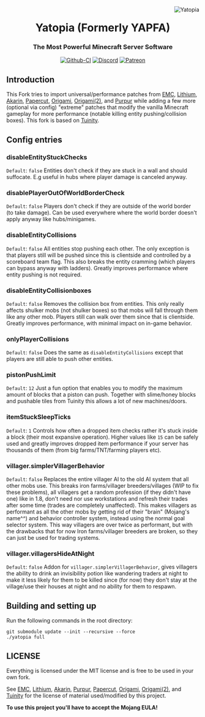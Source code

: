 <img src="https://i.imgur.com/FBAwLDc.png" alt="Yatopia" align="right">
<div align="center">
  <h1>Yatopia (Formerly YAPFA)</h1>
  <h3>The Most Powerful Minecraft Server Software</h3>

[![Github-CI](https://github.com/tr7zw/Yatopia/workflows/CI/badge.svg)](https://github.com/tr7zw/Yatopia/actions?query=workflow%3ACI)
[![Discord](https://img.shields.io/discord/342814924310970398?color=%237289DA&label=Discord&logo=discord&logoColor=white)](https://discordapp.com/invite/yk4caxM)
[![Patreon](https://img.shields.io/endpoint.svg?url=https%3A%2F%2Fshieldsio-patreon.herokuapp.com%2Ftr7zw%2Fpledges&style=for-the-badge)](https://www.patreon.com/tr7zw)
</div>

## Introduction ##

This Fork tries to import universal/performance patches from [EMC](https://github.com/starlis/empirecraft), [Lithium](https://github.com/jellysquid3/lithium-fabric), [Akarin](https://github.com/Akarin-project/Akarin), [Papercut](https://github.com/Minevictus/Papercut/), [Origami](https://github.com/MrIvanPlays/Origami), [Origami(2)](https://github.com/Minebench/Origami), and [Purpur](https://github.com/pl3xgaming/Purpur) while adding a few more (optional via config) "extreme" patches that modify the vanilla Minecraft gameplay for more performance (notable killing entity pushing/collision boxes). This fork is based on [Tuinity](https://github.com/Spottedleaf/Tuinity).

## Config entries

### disableEntityStuckChecks
``Default``: ``false`` Entities don't check if they are stuck in a wall and should suffocate. E.g useful in hubs where player damage is canceled anyway.

### disablePlayerOutOfWorldBorderCheck
``Default``: ``false`` Players don't check if they are outside of the world border (to take damage). Can be used everywhere where the world border doesn't apply anyway like hubs/minigames.

### disableEntityCollisions
``Default``: ``false`` All entities stop pushing each other. The only exception is that players still will be pushed since this is clientside and controlled by a scoreboard team flag. This also breaks the entity cramming (which players can bypass anyway with ladders). Greatly improves performance where entity pushing is not required.

### disableEntityCollisionboxes
``Default``: ``false`` Removes the collision box from entities. This only really affects shulker mobs (not shulker boxes) so that mobs will fall through them like any other mob. Players still can walk over them since that is clientside. Greatly improves performance, with minimal impact on in-game behavior.

### onlyPlayerCollisions
``Default``: ``false`` Does the same as ``disableEntityCollisions`` except that players are still able to push other entities.

### pistonPushLimit
``Default``: ``12`` Just a fun option that enables you to modify the maximum amount of blocks that a piston can push. Together with slime/honey blocks and pushable tiles from Tuinity this allows a lot of new machines/doors.

### itemStuckSleepTicks
``Default``: ``1`` Controls how often a dropped item checks rather it's stuck inside a block (their most expansive operation). Higher values like ``15`` can be safely used and greatly improves dropped item performance if your server has thousands of them (from big farms/TNT/farming players etc).

### villager.simplerVillagerBehavior
``Default``: ``false`` Replaces the entire villager AI to the old AI system that all other mobs use. This breaks iron farms/villager breeders/villages (WIP to fix these problems), all villagers get a random profession (if they didn't have one) like in 1.8, don't need nor use workstations and refresh their trades after some time (trades are completely unaffected). This makes villagers as performant as all the other mobs by getting rid of their "brain" (Mojang's name^^) and behavior controller system, instead using the normal goal selector system. This way villagers are over twice as performant, but with the drawbacks that for now Iron farms/villager breeders are broken, so they can just be used for trading systems.

### villager.villagersHideAtNight
``Default``: ``false`` Addon for ``villager.simplerVillagerBehavior``, gives villagers the ability to drink an invisibility potion like wandering traders at night to make it less likely for them to be killed since (for now) they don't stay at the village/use their houses at night and no ability for them to respawn.

## Building and setting up
Run the following commands in the root directory:

```
git submodule update --init --recursive --force
./yatopia full
```

## LICENSE

Everything is licensed under the MIT license and is free to be used in your own fork.

See [EMC](https://github.com/starlis/empirecraft), [Lithium](https://github.com/jellysquid3/lithium-fabric), [Akarin](https://github.com/Akarin-project/Akarin), [Purpur](https://github.com/pl3xgaming/Purpur), [Papercut](https://github.com/Minevictus/Papercut/), [Origami](https://github.com/MrIvanPlays/Origami), [Origami(2)](https://github.com/Minebench/Origami), and [Tuinity](https://github.com/Spottedleaf/Tuinity)
for the license of material used/modified by this project.

**To use this project you'll have to accept the Mojang EULA!**
